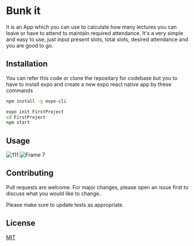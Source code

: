 # Bunk it

It is an App which you can use to calculate how many lectures you can leave or have to attend to maintain required attendance. It's a very simple and easy to use, just input present slots, total slots, desired attendance and you are good to go.

## Installation

You can refer this code or clone the repositary for codebase but you to have to install expo and create a new expo react native app by these commands 

```bash
npm install -g expo-cli

```
```bash
expo init FirstProject
cd FirstProject
npm start
```

## Usage

![111](https://user-images.githubusercontent.com/81821878/229555447-d1566b51-1682-4605-9044-18395507b584.png)
![Frame 7](https://user-images.githubusercontent.com/81821878/229555501-bc85d454-d292-4d93-8d42-a9346908c5f6.png)


## Contributing

Pull requests are welcome. For major changes, please open an issue first
to discuss what you would like to change.

Please make sure to update tests as appropriate.

## License

[MIT](https://github.com/ishan249/Bunk-it-app/blob/master/LICENSE)
